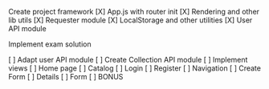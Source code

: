 Create project framework
[X] App.js with router init
[X] Rendering and other lib utils
[X] Requester module
[X] LocalStorage and other utilities
[X] User API module

Implement exam solution

[ ] Adapt user API module
[ ] Create Collection API module 
[ ] Implement views
  [ ] Home page
  [ ] Catalog
  [ ] Login
  [ ] Register
  [ ] Navigation
  [ ] Create Form
  [ ] Details
  [ ] Form
  [ ] BONUS